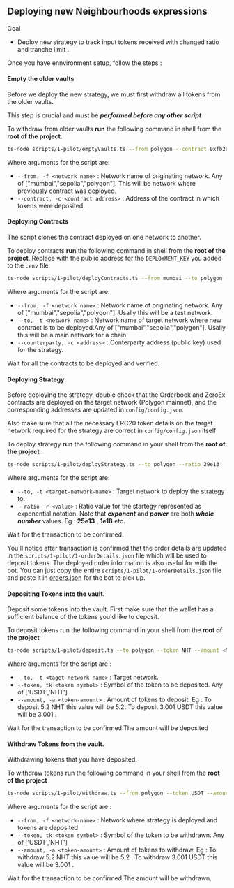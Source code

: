 ## Deploying new Neighbourhoods expressions

Goal
- Deploy new strategy to track input tokens received with changed ratio and tranche limit .

Once you have ennvironment setup, follow the steps : 
#### Empty the older vaults
Before we deploy the new strategy, we must first withdraw all tokens from the older vaults. 

This step is crucial and must be ***performed before any other script***

To withdraw from older vaults **run** the following command in shell from the **root of the project**.


```sh
ts-node scripts/1-pilot/emptyVaults.ts --from polygon --contract 0xfb29eadbe9700f6a0ba41b4b5232c8ebbb6233a1
```

Where arguments for the script are:

- `--from, -f <network name>` : Network name of originating network. Any of ["mumbai","sepolia","polygon"]. This will be network where previously contract was deployed.
- `--contract, -c <contract address>` : Address of the contract in which tokens were deposited.

#### Deploying Contracts

The script clones the contract deployed on one network to another.

To deploy contracts **run** the following command in shell from the **root of the project**.
Replace <your-public-key> with the public address for the `DEPLOYMENT_KEY` you added to the `.env` file.
```sh
ts-node scripts/1-pilot/deployContracts.ts --from mumbai --to polygon --counterparty <your-public-key>
```
Where arguments for the script are:

- `--from, -f <network name>` : Network name of originating network. Any of ["mumbai","sepolia","polygon"]. Usally this will be a test network.
- `--to, -t <network name>` : Network name of target network where new contract is to be deployed.Any of ["mumbai","sepolia","polygon"]. Usally this will be a main network for a chain.
- `--counterparty, -c <address>` : Conterparty address (public key) used for the strategy.

Wait for all the contracts to be deployed and verified.

#### Deploying Strategy.

Before deploying the strategy, double check that the Orderbook and ZeroEx contracts are deployed on the target network (Polygon mainnet), and the corresponding addresses are updated in `config/config.json`.

Also make sure that all the necessary ERC20 token details on the target network required for the strategy are correct in `config/config.json` itself

To deploy strategy **run** the following command in your shell from the **root of the project** :

```sh
ts-node scripts/1-pilot/deployStrategy.ts --to polygon --ratio 29e13
```

Where arguments for the script are:

- `--to, -t <target-network-name>` : Target network to deploy the strategy to.
- `--ratio -r <value>`  : Ratio value for the startegy represented as exponential notation. Note that ***exponent*** and ***power*** are both ***whole number*** values. Eg  : **25e13** , **1e18** etc.

Wait for the transaction to be confirmed.

You'll notice after transaction is confirmed that the order details are updated in the `scripts/1-pilot/1-orderDetails.json` file which will be used to deposit tokens. 
The deployed order information is also useful for with the bot. You can just copy the entire `scripts/1-pilot/1-orderDetails.json` file and paste it in [orders.json](https://github.com/h20liquidity/zeroex-take-order-bot/blob/master/orders.json) for the bot to pick up. 

#### Depositing Tokens into the vault.

Deposit some tokens into the vault. First make sure that the wallet has a sufficient balance of the tokens you'd like to deposit.

To deposit tokens run the following command in your shell from the **root of the project**

```sh
ts-node scripts/1-pilot/deposit.ts --to polygon --token NHT --amount <NHT-Amount>
```

Where arguments for the script are :

- `--to, -t <taget-network-name>` : Target network.
- `--token, tk <token symbol>` : Symbol of the token to be deposited. Any of ['USDT','NHT']
- `--amount, -a <token-amount>` : Amount of tokens to deposit. Eg : To deposit 5.2 NHT this value will be 5.2. To deposit 3.001 USDT this value will be 3.001 .

Wait for the transaction to be confirmed.The amount will be deposited 

#### Withdraw Tokens from the vault.

Withdrawing tokens that you have deposited.

To withdraw tokens run the following command in your shell from the **root of the project**

```sh
ts-node scripts/1-pilot/withdraw.ts --from polygon --token USDT --amount <USDT-Amount>
```

Where arguments for the script are :

- `--from, -f <network-name>` : Network where strategy is deployed and tokens are deposited
- `--token, tk <token symbol>` : Symbol of the token to be withdrawn. Any of ['USDT','NHT']
- `--amount, -a <token-amount>` : Amount of tokens to withdraw. Eg : To withdraw 5.2 NHT this value will be 5.2 . To withdraw 3.001 USDT this value will be 3.001 .

Wait for the transaction to be confirmed.The amount will be withdrawn.  


